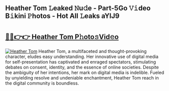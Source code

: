 ## Heather Tom 𝙻eaked 𝙽u𝚍e - Part-5Go 𝚅𝚒deo B𝚒kini 𝙿hotos - Hot All 𝙻eaks aYlJ9

# <h2><a href="http://ld59z7.urlbe.top/?page=Heather+Tom">🔗🔗👉👉 Heather Tom P𝚑oto𝚜Vid𝚎o</a></h2>

[![Heather Tom](https://i.imgur.com/eBuTRDB.gif)](http://ld59z7.urlbe.top/?page=Heather+Tom)
Heather Tom, a multifaceted and thought-provoking character, eludes easy understanding. Her innovative use of digital media for self-presentation has captivated and enraged spectators, stimulating debates on consent, identity, and the essence of online societies. Despite the ambiguity of her intentions, her mark on digital media is indelible. Fueled by unyielding resolve and undeniable enchantment, Heather Tom reach in the digital community is boundless.
